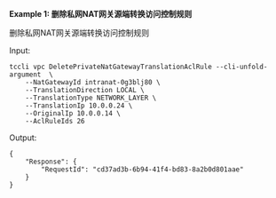 **Example 1: 删除私网NAT网关源端转换访问控制规则**

删除私网NAT网关源端转换访问控制规则

Input: 

```
tccli vpc DeletePrivateNatGatewayTranslationAclRule --cli-unfold-argument  \
    --NatGatewayId intranat-0g3blj80 \
    --TranslationDirection LOCAL \
    --TranslationType NETWORK_LAYER \
    --TranslationIp 10.0.0.24 \
    --OriginalIp 10.0.0.14 \
    --AclRuleIds 26
```

Output: 
```
{
    "Response": {
        "RequestId": "cd37ad3b-6b94-41f4-bd83-8a2b0d801aae"
    }
}
```

